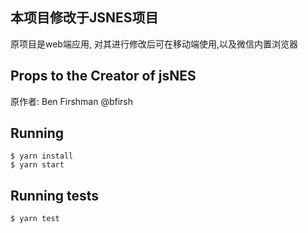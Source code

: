 ## 本项目修改于JSNES项目 
原项目是web端应用, 对其进行修改后可在移动端使用,以及微信内置浏览器

## Props to the Creator of jsNES
原作者: Ben Firshman @bfirsh

## Running

    $ yarn install
    $ yarn start

## Running tests

    $ yarn test
